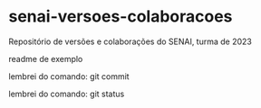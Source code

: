 # senai-versoes-colaboracoes
Repositório de versões e colaborações do SENAI, turma de 2023

readme de exemplo

lembrei do comando: git commit

lembrei do comando: git status
